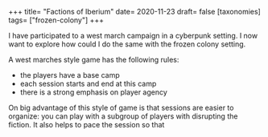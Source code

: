 +++
title= "Factions of Iberium"
date= 2020-11-23
draft= false
[taxonomies]
tags= ["frozen-colony"]
+++

I have participated to a west march campaign in a cyberpunk setting. I now want
to explore how could I do the same with the frozen colony setting.

<!-- more -->

A west marches style game has the following rules:

- the players have a base camp
- each session starts and end at this camp
- there is a strong emphasis on player agency

On big advantage of this style of game is that sessions are easier to organize:
you can play with a subgroup of players with disrupting the fiction. It also
helps to pace the session so that 


